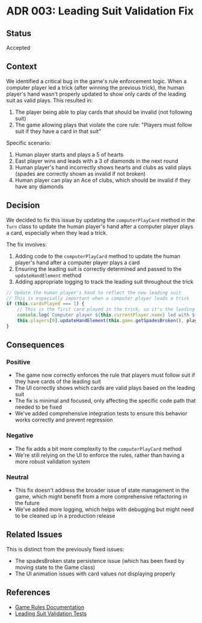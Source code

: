 # ADR 003: Leading Suit Validation Fix

## Status

Accepted

## Context

We identified a critical bug in the game's rule enforcement logic. When a computer player led a trick (after winning the previous trick), the human player's hand wasn't properly updated to show only cards of the leading suit as valid plays. This resulted in:

1. The player being able to play cards that should be invalid (not following suit)
2. The game allowing plays that violate the core rule: "Players must follow suit if they have a card in that suit"

Specific scenario:
1. Human player starts and plays a 5 of hearts
2. East player wins and leads with a 3 of diamonds in the next round
3. Human player's hand incorrectly shows hearts and clubs as valid plays (spades are correctly shown as invalid if not broken)
4. Human player can play an Ace of clubs, which should be invalid if they have any diamonds

## Decision

We decided to fix this issue by updating the `computerPlayCard` method in the `Turn` class to update the human player's hand after a computer player plays a card, especially when they lead a trick.

The fix involves:

1. Adding code to the `computerPlayCard` method to update the human player's hand after a computer player plays a card
2. Ensuring the leading suit is correctly determined and passed to the `updateHandElement` method
3. Adding appropriate logging to track the leading suit throughout the trick

```javascript
// Update the human player's hand to reflect the new leading suit
// This is especially important when a computer player leads a trick
if (this.cardsPlayed === 1) {
    // This is the first card played in the trick, so it's the leading suit
    console.log(`Computer player ${this.currentPlayer.name} led with ${playedCard.suit}, updating human player's hand`);
    this.players[0].updateHandElement(this.game.getSpadesBroken(), playedCard.suit);
}
```

## Consequences

### Positive

- The game now correctly enforces the rule that players must follow suit if they have cards of the leading suit
- The UI correctly shows which cards are valid plays based on the leading suit
- The fix is minimal and focused, only affecting the specific code path that needed to be fixed
- We've added comprehensive integration tests to ensure this behavior works correctly and prevent regression

### Negative

- The fix adds a bit more complexity to the `computerPlayCard` method
- We're still relying on the UI to enforce the rules, rather than having a more robust validation system

### Neutral

- This fix doesn't address the broader issue of state management in the game, which might benefit from a more comprehensive refactoring in the future
- We've added more logging, which helps with debugging but might need to be cleaned up in a production release

## Related Issues

This is distinct from the previously fixed issues:
- The spadesBroken state persistence issue (which has been fixed by moving state to the Game class)
- The UI animation issues with card values not displaying properly

## References

- [Game Rules Documentation](../gameRules.md)
- [Leading Suit Validation Tests](../../js/test/qunit/integration/leadingSuitValidation.test.js)
